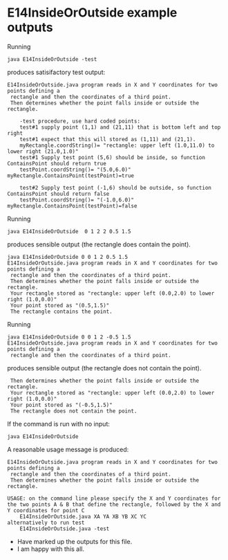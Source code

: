 E14InsideOrOutside example outputs
==================================
Running
```
java E14InsideOrOutside -test
```
produces satisifactory test output:
```
E14InsideOrOutside.java program reads in X and Y coordinates for two points defining a
 rectangle and then the coordinates of a third point.
 Then determines whether the point falls inside or outside the rectangle.

	-test procedure, use hard coded points: 
	test#1 supply point (1,1) and (21,11) that is bottom left and top right
	test#1 expect that this will stored as (1,11) and (21,1).
	myRectangle.coordString()= "rectangle: upper left (1.0,11.0) to lower right (21.0,1.0)"
	test#1 Supply test point (5,6) should be inside, so function ContainsPoint should return true
	testPoint.coordString()= "(5.0,6.0)"	myRectangle.ContainsPoint(testPoint)=true

	test#2 Supply test point (-1,6) should be outside, so function ContainsPoint should return false
	testPoint.coordString()= "(-1.0,6.0)"	myRectangle.ContainsPoint(testPoint)=false
```

Running
```
java E14InsideOrOutside  0 1 2 2 0.5 1.5
```
produces sensible output (the rectangle does contain the point).
```
java E14InsideOrOutside 0 0 1 2 0.5 1.5
E14InsideOrOutside.java program reads in X and Y coordinates for two points defining a
 rectangle and then the coordinates of a third point.
 Then determines whether the point falls inside or outside the rectangle.
 Your rectangle stored as "rectangle: upper left (0.0,2.0) to lower right (1.0,0.0)"
 Your point stored as "(0.5,1.5)"
 The rectangle contains the point.
```

Running
```
java E14InsideOrOutside 0 0 1 2 -0.5 1.5
E14InsideOrOutside.java program reads in X and Y coordinates for two points defining a
 rectangle and then the coordinates of a third point.
```
produces sensible output (the rectangle does not contain the point).
```
 Then determines whether the point falls inside or outside the rectangle.
 Your rectangle stored as "rectangle: upper left (0.0,2.0) to lower right (1.0,0.0)"
 Your point stored as "(-0.5,1.5)"
 The rectangle does not contain the point.
```

If the command is run with no input:
```
java E14InsideOrOutside
```
A reasonable usage message is produced:
```
E14InsideOrOutside.java program reads in X and Y coordinates for two points defining a
 rectangle and then the coordinates of a third point.
 Then determines whether the point falls inside or outside the rectangle.

USAGE: on the command line please specify the X and Y coordinates for the two points A & B that define the rectangle, followed by the X and Y coordinates for point C
	E14InsideOrOutside.java XA YA XB YB XC YC
alternatively to run test
	E14InsideOrOutside.java -test
```
* Have marked up the outputs for this file.
* I am happy with this all.
